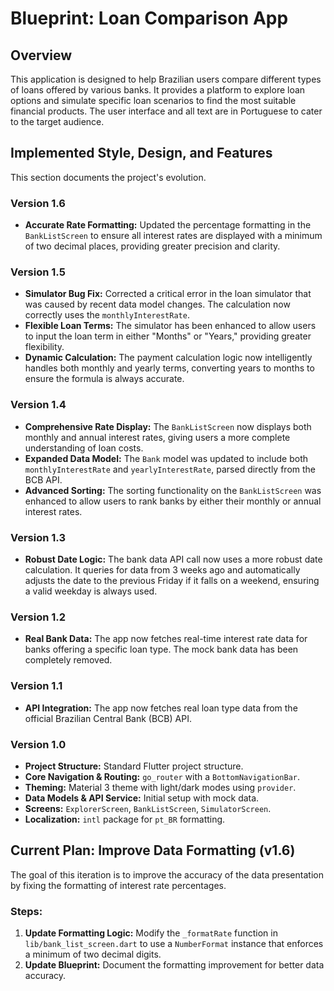 # Blueprint: Loan Comparison App

## Overview

This application is designed to help Brazilian users compare different types of loans offered by various banks. It provides a platform to explore loan options and simulate specific loan scenarios to find the most suitable financial products. The user interface and all text are in Portuguese to cater to the target audience.

## Implemented Style, Design, and Features

This section documents the project's evolution.

### Version 1.6

*   **Accurate Rate Formatting:** Updated the percentage formatting in the `BankListScreen` to ensure all interest rates are displayed with a minimum of two decimal places, providing greater precision and clarity.

### Version 1.5

*   **Simulator Bug Fix:** Corrected a critical error in the loan simulator that was caused by recent data model changes. The calculation now correctly uses the `monthlyInterestRate`.
*   **Flexible Loan Terms:** The simulator has been enhanced to allow users to input the loan term in either "Months" or "Years," providing greater flexibility.
*   **Dynamic Calculation:** The payment calculation logic now intelligently handles both monthly and yearly terms, converting years to months to ensure the formula is always accurate.

### Version 1.4

*   **Comprehensive Rate Display:** The `BankListScreen` now displays both monthly and annual interest rates, giving users a more complete understanding of loan costs.
*   **Expanded Data Model:** The `Bank` model was updated to include both `monthlyInterestRate` and `yearlyInterestRate`, parsed directly from the BCB API.
*   **Advanced Sorting:** The sorting functionality on the `BankListScreen` was enhanced to allow users to rank banks by either their monthly or annual interest rates.

### Version 1.3

*   **Robust Date Logic:** The bank data API call now uses a more robust date calculation. It queries for data from 3 weeks ago and automatically adjusts the date to the previous Friday if it falls on a weekend, ensuring a valid weekday is always used.

### Version 1.2

*   **Real Bank Data:** The app now fetches real-time interest rate data for banks offering a specific loan type. The mock bank data has been completely removed.

### Version 1.1

*   **API Integration:** The app now fetches real loan type data from the official Brazilian Central Bank (BCB) API.

### Version 1.0

*   **Project Structure:** Standard Flutter project structure.
*   **Core Navigation & Routing:** `go_router` with a `BottomNavigationBar`.
*   **Theming:** Material 3 theme with light/dark modes using `provider`.
*   **Data Models & API Service:** Initial setup with mock data.
*   **Screens:** `ExplorerScreen`, `BankListScreen`, `SimulatorScreen`.
*   **Localization:** `intl` package for `pt_BR` formatting.

## Current Plan: Improve Data Formatting (v1.6)

The goal of this iteration is to improve the accuracy of the data presentation by fixing the formatting of interest rate percentages.

### Steps:

1.  **Update Formatting Logic:** Modify the `_formatRate` function in `lib/bank_list_screen.dart` to use a `NumberFormat` instance that enforces a minimum of two decimal digits.
2.  **Update Blueprint:** Document the formatting improvement for better data accuracy.
